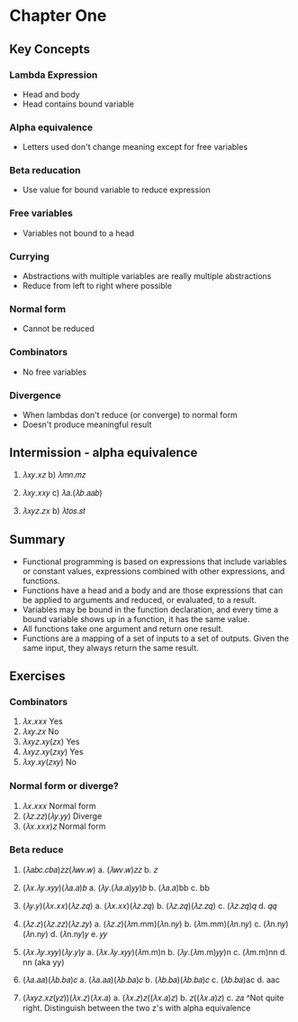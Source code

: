 # Chapter One

## Key Concepts 
### Lambda Expression
* Head and body
* Head contains bound variable
### Alpha equivalence
* Letters used don't change meaning except for free variables
### Beta reducation
* Use value for bound variable to reduce expression
### Free variables
* Variables not bound to a head
### Currying
* Abstractions with multiple variables are really multiple abstractions
* Reduce from left to right where possible
### Normal form
* Cannot be reduced
### Combinators
* No free variables
### Divergence
* When lambdas don't reduce (or converge) to normal form
* Doesn't produce meaningful result

## Intermission - alpha equivalence

1. 𝜆𝑥𝑦.𝑥𝑧
b) 𝜆𝑚𝑛.𝑚𝑧

2. 𝜆𝑥𝑦.𝑥𝑥𝑦
c) 𝜆𝑎.(𝜆𝑏.𝑎𝑎𝑏)

3. 𝜆𝑥𝑦𝑧.𝑧𝑥
b) 𝜆𝑡𝑜𝑠.𝑠𝑡

## Summary
* Functional programming is based on expressions that include variables or constant values, expressions combined with other expressions, and functions.
* Functions have a head and a body and are those expressions that can be applied to arguments and reduced, or evaluated, to a result.
* Variables may be bound in the function declaration, and every time a bound variable shows up in a function, it has the same value.
* All functions take one argument and return one result.
* Functions are a mapping of a set of inputs to a set of outputs. Given the same input, they always return the same result.

## Exercises
### Combinators
1. 𝜆𝑥.𝑥𝑥𝑥 Yes
2. 𝜆𝑥𝑦.𝑧𝑥 No
3. 𝜆𝑥𝑦𝑧.𝑥𝑦(𝑧𝑥) Yes
4. 𝜆𝑥𝑦𝑧.𝑥𝑦(𝑧𝑥𝑦) Yes
5. 𝜆𝑥𝑦.𝑥𝑦(𝑧𝑥𝑦) No

### Normal form or diverge?
1. 𝜆𝑥.𝑥𝑥𝑥 Normal form
2. (𝜆𝑧.𝑧𝑧)(𝜆𝑦.𝑦𝑦) Diverge
3. (𝜆𝑥.𝑥𝑥𝑥)𝑧 Normal form

### Beta reduce
1. (𝜆𝑎𝑏𝑐.𝑐𝑏𝑎)𝑧𝑧(𝜆𝑤𝑣.𝑤)
a. (𝜆𝑤𝑣.𝑤)𝑧𝑧
b. 𝑧

2. (𝜆𝑥.𝜆𝑦.𝑥𝑦𝑦)(𝜆𝑎.𝑎)𝑏
a. (𝜆𝑦.(𝜆𝑎.𝑎)𝑦𝑦)𝑏
b. (𝜆𝑎.𝑎)bb
c. bb

3. (𝜆𝑦.𝑦)(𝜆𝑥.𝑥𝑥)(𝜆𝑧.𝑧𝑞)
a. (𝜆𝑥.𝑥𝑥)(𝜆𝑧.𝑧𝑞)
b. (𝜆𝑧.𝑧𝑞)(𝜆𝑧.𝑧𝑞)
c. (𝜆𝑧.𝑧𝑞)𝑞
d. 𝑞𝑞

4. (𝜆𝑧.𝑧)(𝜆𝑧.𝑧𝑧)(𝜆𝑧.𝑧𝑦)
a. (𝜆𝑧.𝑧)(𝜆m.mm)(𝜆n.n𝑦)
b. (𝜆m.mm)(𝜆n.n𝑦)
c. (𝜆n.n𝑦)(𝜆n.n𝑦)
d. (𝜆n.n𝑦)𝑦
e. 𝑦𝑦

5. (𝜆𝑥.𝜆𝑦.𝑥𝑦𝑦)(𝜆𝑦.𝑦)𝑦
a. (𝜆𝑥.𝜆𝑦.𝑥𝑦𝑦)(𝜆m.m)n
b. (𝜆𝑦.(𝜆m.m)𝑦𝑦)n
c. (𝜆m.m)nn
d. nn (aka yy)

6. (𝜆𝑎.𝑎𝑎)(𝜆𝑏.𝑏𝑎)𝑐
a. (𝜆𝑎.𝑎𝑎)(𝜆𝑏.𝑏𝑎)𝑐
b. (𝜆𝑏.𝑏𝑎)(𝜆𝑏.𝑏𝑎)𝑐
c. (𝜆𝑏.𝑏𝑎)ac
d. aac

7. (𝜆𝑥𝑦𝑧.𝑥𝑧(𝑦𝑧))(𝜆𝑥.𝑧)(𝜆𝑥.𝑎)
a. (𝜆𝑥.𝑧)𝑧((𝜆𝑥.𝑎)𝑧)
b. 𝑧((𝜆𝑥.𝑎)𝑧)
c. 𝑧𝑎
^Not quite right. Distinguish between the two z's 
with alpha equivalence